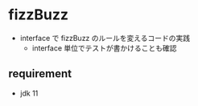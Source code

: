 # fizzBuzz

- interface で fizzBuzz のルールを変えるコードの実践
  - interface 単位でテストが書かけることも確認

## requirement

- jdk 11
